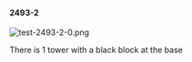 #### 2493-2
![test-2493-2-0.png](https://github.com/lil-lab/nlvr/raw/master/nlvr/test/images/5/test-2493-2-0.png "test-2493-2-0.png")

There is 1 tower with a black block at the base